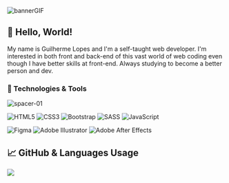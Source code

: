 ![bannerGIF](https://user-images.githubusercontent.com/86780871/166118853-eafc6058-edca-4e15-badc-31e99b7d62ad.gif)

## 👋 Hello, World!

My name is Guilherme Lopes and I'm a self-taught web developer. I'm interested in both front and back-end of this vast world of web coding even though I have better skills at front-end. Always studying to become a better person and dev.

### 🔧 Technologies & Tools
![spacer-01](https://user-images.githubusercontent.com/86780871/166121972-6061ba32-171c-47f2-b53f-46152e9d45e2.png)


![HTML5](https://img.shields.io/badge/html5-2D3136.svg?style=for-the-badge&logo=html5&logoColor=23E34F26)
![CSS3](https://img.shields.io/badge/css3-2D3136.svg?style=for-the-badge&logo=css3&logoColor=563D7C)
![Bootstrap](https://img.shields.io/badge/bootstrap-2D3136.svg?style=for-the-badge&logo=bootstrap&logoColor=23563D7C)
![SASS](https://img.shields.io/badge/SASS-2D3136.svg?style=for-the-badge&logo=SASS&logoColor=hotpink)
![JavaScript](https://img.shields.io/badge/javascript-2D3136.svg?style=for-the-badge&logo=javascript&logoColor=F7DF1E)


![Figma](https://img.shields.io/badge/figma-2D3136.svg?style=for-the-badge&logo=figma&logoColor=white)
![Adobe Illustrator](https://img.shields.io/badge/adobe%20illustrator-2D3136.svg?style=for-the-badge&logo=adobe%20illustrator&logoColor=white)
![Adobe After Effects](https://img.shields.io/badge/Adobe%20After%20Effects-2D3136.svg?style=for-the-badge&logo=Adobe%20After%20Effects&logoColor=white)

## &#x1f4c8; GitHub & Languages Usage
<a href="https://github.com/guilhermxlopes/github-readme-stats"><img align="center" src="https://github-readme-stats.vercel.app/api/top-langs/?username=guilhermxlopes&layout=compact&bg_color=2D3136&text_color=FFFFFF&hide_title=true&custom_title=Used Languages"/></a>

<!--START_SECTION:waka--><!--END_SECTION:waka-->






